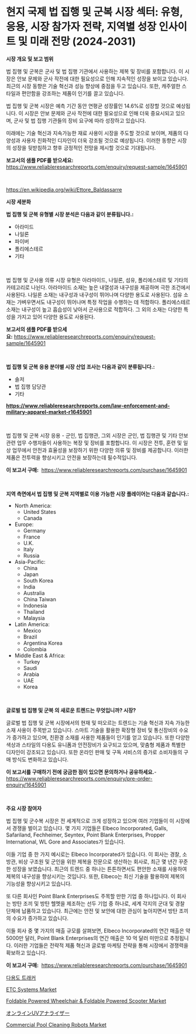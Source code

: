 <p><h1>현지 국제 법 집행 및 군복 시장 섹터: 유형, 응용, 시장 참가자 전략, 지역별 성장 인사이트 및 미래 전망 (2024-2031)</h1></p><p><strong>시장 개요 및 보고 범위</strong></p>
<p><p>법 집행 및 군복은 군사 및 법 집행 기관에서 사용하는 제복 및 장비를 포함합니다. 이 시장은 안보 문제와 군사 작전에 대한 필요성으로 인해 지속적인 성장을 보이고 있습니다. 최근의 시장 동향은 기술 혁신과 성능 향상에 중점을 두고 있습니다. 또한, 캐주얼한 스타일과 편안함을 강조하는 제품이 인기를 끌고 있습니다.</p><p>법 집행 및 군복 시장은 예측 기간 동안 연평균 성장률인 14.6%로 성장할 것으로 예상됩니다. 이 시장은 안보 문제와 군사 작전에 대한 필요성으로 인해 더욱 중요시되고 있으며, 군사 및 법 집행 기관들의 장비 요구에 따라 성장하고 있습니다.</p><p>미래에는 기술 혁신과 지속가능한 재료 사용이 시장을 주도할 것으로 보이며, 제품의 다양성과 사용자 친화적인 디자인이 더욱 강조될 것으로 예상됩니다. 이러한 동향은 시장의 성장을 뒷받침하고 향후 긍정적인 전망을 제시할 것으로 기대됩니다.</p></p>
<p><strong>보고서의 샘플 PDF를 받으세요:</strong> <a href="https://www.reliableresearchreports.com/enquiry/request-sample/1645901">https://www.reliableresearchreports.com/enquiry/request-sample/1645901</a></p>
<p>&nbsp;</p>
<p><a href="https://en.wikipedia.org/wiki/Ettore_Baldassarre">https://en.wikipedia.org/wiki/Ettore_Baldassarre</a></p>
<p><strong>시장 세분화</strong></p>
<p><strong>법 집행 및 군복 유형별 시장 분석은 다음과 같이 분류됩니다.:</strong></p>
<p><ul><li>아라미드</li><li>나일론</li><li>파이버</li><li>폴리에스테르</li><li>기타</li></ul></p>
<p>&nbsp;</p>
<p><p>법 집행 및 군사용 의류 시장 유형은 아라마이드, 나일론, 섬유, 폴리에스테르 및 기타의 카테고리로 나뉜다. 아라마이드 소재는 높은 내열성과 내구성을 제공하며 극한 조건에서 사용된다. 나일론 소재는 내구성과 내구성이 뛰어나며 다양한 용도로 사용된다. 섬유 소재는 가벼우면서도 내구성이 뛰어나며 특정 작업을 수행하는 데 적합하다. 폴리에스테르 소재는 내구성이 높고 흡습성이 낮아서 군사용으로 적합하다. 그 외의 소재는 다양한 특성을 가지고 있어 다양한 용도로 사용된다.</p></p>
<p><strong>보고서의 샘플 PDF를 받으세요:</strong>&nbsp;<a href="https://www.reliableresearchreports.com/enquiry/request-sample/1645901">https://www.reliableresearchreports.com/enquiry/request-sample/1645901</a></p>
<p>&nbsp;</p>
<p><strong> 법 집행 및 군복 응용 분야별 시장 산업 조사는 다음과 같이 분류됩니다.:</strong></p>
<p><ul><li>솔저</li><li>법 집행 담당관</li><li>기타</li></ul></p>
<p><strong><a href="https://www.reliableresearchreports.com/law-enforcement-and-military-apparel-market-r1645901">https://www.reliableresearchreports.com/law-enforcement-and-military-apparel-market-r1645901</a></strong></p>
<p>&nbsp;</p>
<p><p>법 집행 및 군복 시장 응용 - 군인, 법 집행관, 그외 시장은 군인, 법 집행관 및 기타 안보 관련 업무 수행자들이 사용하는 복장 및 장비를 포함합니다. 이 시장은 전투, 훈련 및 일상 업무에서 안전과 효율성을 보장하기 위한 다양한 의류 및 장비를 제공합니다. 이러한 제품은 전투력을 향상시키고 안전을 보장하는데 필수적입니다.</p></p>
<p><strong>이 보고서 구매:</strong>&nbsp; <a href="https://www.reliableresearchreports.com/purchase/1645901">https://www.reliableresearchreports.com/purchase/1645901</a></p>
<p>&nbsp;</p>
<p><strong>지역 측면에서 법 집행 및 군복 지역별로 이용 가능한 시장 플레이어는 다음과 같습니다.:</strong></p>
<p><ul>
    <li>
        North America:
        <ul>
            <li>United States</li>
            <li>Canada</li>
        </ul>
    </li>
    <li>
        Europe:
        <ul>
            <li>Germany</li>
            <li>France</li>
            <li>U.K.</li>
            <li>Italy</li>
            <li>Russia</li>
        </ul>
    </li>
    <li>
        Asia-Pacific:
        <ul>
            <li>China</li>
            <li>Japan</li>
            <li>South Korea</li>
            <li>India</li>
            <li>Australia</li>
            <li>China Taiwan</li>
            <li>Indonesia</li>
            <li>Thailand</li>
            <li>Malaysia</li>
        </ul>
    </li>
    <li>
        Latin America:
        <ul>
            <li>Mexico</li>
            <li>Brazil</li>
            <li>Argentina Korea</li>
            <li>Colombia</li>
        </ul>
    </li>
    <li>
        Middle East & Africa:
        <ul>
            <li>Turkey</li>
            <li>Saudi</li>
            <li>Arabia</li>
            <li>UAE</li>
            <li>Korea</li>
        </ul>
    </li>
    </ul></p>
<p>&nbsp;</p>
<p><strong>글로벌 법 집행 및 군복 의 새로운 트렌드는 무엇입니까? 시장?</strong></p>
<p><p>글로벌 법 집행 및 군복 시장에서의 현재 및 떠오르는 트렌드는 기술 혁신과 지속 가능한 소재 사용이 주목받고 있습니다. 스마트 기술을 활용한 확장형 장비 및 통신장비의 수요가 증가하고 있으며, 친환경 소재를 사용한 제품들이 인기를 얻고 있습니다. 또한 다양한 색상과 스타일의 다용도 유니폼과 안전장비가 요구되고 있으며, 맞춤형 제품과 특별한 디자인이 강조되고 있습니다. 또한 온라인 판매 및 구독 서비스의 증가로 소비자들의 구매 방식도 변화하고 있습니다.</p></p>
<p><strong>이 보고서를 구매하기 전에 궁금한 점이 있으면 문의하거나 공유하세요.</strong>- <a href="https://www.reliableresearchreports.com/enquiry/pre-order-enquiry/1645901">https://www.reliableresearchreports.com/enquiry/pre-order-enquiry/1645901</a></p>
<p>&nbsp;</p>
<p><strong>주요 시장 참여자</strong></p>
<p><p>법 집행 및 군수복 시장은 전 세계적으로 크게 성장하고 있으며 여러 기업들이 이 시장에서 경쟁을 벌이고 있습니다. 몇 가지 기업들은 Elbeco Incorporated, Galls, Safariland, Fechheimer, Seyntex, Point Blank Enterprises, Propper International, WL Gore and Associates가 있습니다.</p><p>이들 기업 중 한 가지 예시로는 Elbeco Incorporated가 있습니다. 이 회사는 경찰, 소방관, 비상 구조원 및 군인을 위한 제복을 전문으로 생산하는 회사로, 최근 몇 년간 꾸준한 성장을 보였습니다. 최근의 트렌드 중 하나는 튼튼하면서도 편안한 소재를 사용하여 제복의 내구성을 향상시키는 것입니다. 또한, Elbeco는 최신 기술을 활용하여 제복의 기능성을 향상시키고 있습니다.</p><p>또 다른 회사인 Point Blank Enterprises도 주목할 만한 기업 중 하나입니다. 이 회사는 방탄 조끼 및 방탄 헬멧을 제조하는 선두 기업 중 하나로, 세계 각지의 군대 및 경찰 단체에 납품하고 있습니다. 최근에는 안전 및 보안에 대한 관심이 높아지면서 방탄 조끼의 수요가 증가하고 있습니다.</p><p>이들 회사 중 몇 가지의 매출 규모를 살펴보면, Elbeco Incorporated의 연간 매출은 약 5000만 달러, Point Blank Enterprises의 연간 매출은 10 억 달러 미만으로 추정됩니다. 이러한 기업들은 전략적 제품 혁신과 글로벌 마케팅 전략을 통해 시장에서 경쟁력을 확보하고 있습니다.</p></p>
<p><strong>이 보고서 구매:</strong>&nbsp;&nbsp;<a href="https://www.reliableresearchreports.com/purchase/1645901">https://www.reliableresearchreports.com/purchase/1645901</a></p>
<p><p><a href="https://github.com/lzuwsfreyoq70/Market-Research-Report-List-2/blob/main/7765153176901.md">다용도 트래커</a></p><p><a href="https://github.com/phuonganhit041011/Market-Research-Report-List-1/blob/main/etc-systems-market.md">ETC Systems Market</a></p><p><a href="https://www.linkedin.com/pulse/foldable-powered-wheelchair-amp-scooter-market-analysis-report-61wge">Foldable Powered Wheelchair & Foldable Powered Scooter Market</a></p><p><a href="https://github.com/CieloStamm/Market-Research-Report-List-1/blob/main/3315348164128.md">オンラインUVアナライザー</a></p><p><a href="https://www.linkedin.com/pulse/in-depth-analysis-global-commercial-pool-cleaning-robots-market-ajtrc">Commercial Pool Cleaning Robots Market</a></p></p>